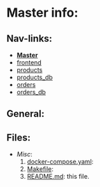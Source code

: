 # Master info:

## Nav-links:

- **[Master](/README.md)**
- [frontend](/wiki/frontend.md)
- [products](/wiki/products_service.md)
- [products_db](/wiki/products_db.md)
- [orders](/wiki/orders_service.md)
- [orders_db](/wiki/orders_db.md)

## General:



## Files:

- *Misc*:
    1. [docker-compose.yaml](docker-compose.yaml):
    2. [Makefile](Makefile):
    3. [README.md](README.md):
        this file.


